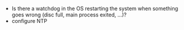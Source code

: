 * Is there a watchdog in the OS restarting the system when something goes wrong (disc full, main process exited, ...)?
* configure NTP
